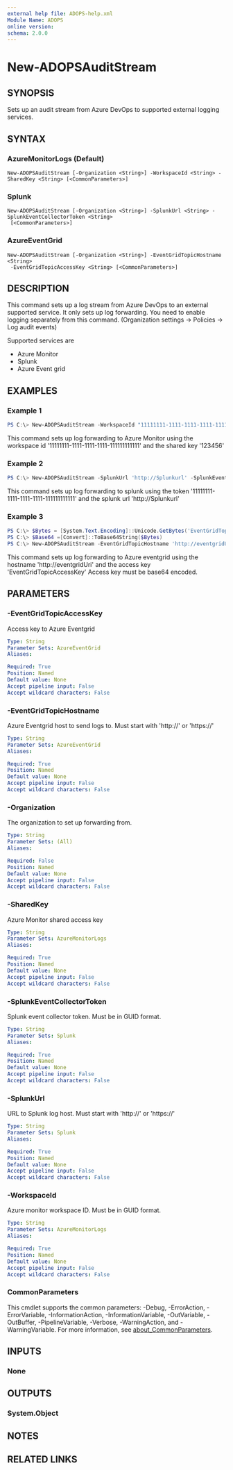 ```yaml
---
external help file: ADOPS-help.xml
Module Name: ADOPS
online version:
schema: 2.0.0
---
```


# New-ADOPSAuditStream

## SYNOPSIS
Sets up an audit stream from Azure DevOps to supported external logging services.

## SYNTAX

### AzureMonitorLogs (Default)
```
New-ADOPSAuditStream [-Organization <String>] -WorkspaceId <String> -SharedKey <String> [<CommonParameters>]
```

### Splunk
```
New-ADOPSAuditStream [-Organization <String>] -SplunkUrl <String> -SplunkEventCollectorToken <String>
 [<CommonParameters>]
```

### AzureEventGrid
```
New-ADOPSAuditStream [-Organization <String>] -EventGridTopicHostname <String>
 -EventGridTopicAccessKey <String> [<CommonParameters>]
```

## DESCRIPTION
This command sets up a log stream from Azure DevOps to an external supported service.
It only sets up log forwarding.
You need to enable logging separately from this command.
(Organization settings -> Policies -> Log audit events)

Supported services are
- Azure Monitor
- Splunk
- Azure Event grid

## EXAMPLES

### Example 1
```powershell
PS C:\> New-ADOPSAuditStream -WorkspaceId "11111111-1111-1111-1111-111111111111" -SharedKey "123456"
```

This command sets up log forwarding to Azure Monitor using the workspace id '11111111-1111-1111-1111-111111111111' and the shared key '123456'

### Example 2
```powershell
PS C:\> New-ADOPSAuditStream -SplunkUrl 'http://Splunkurl' -SplunkEventCollectorToken '11111111-1111-1111-1111-111111111111'
```

This command sets up log forwarding to splunk using the token '11111111-1111-1111-1111-111111111111' and the splunk url 'http://Splunkurl'

### Example 3
```powershell
PS C:\> $Bytes = [System.Text.Encoding]::Unicode.GetBytes('EventGridTopicAccessKey')
PS C:\> $Base64 =[Convert]::ToBase64String($Bytes)
PS C:\> New-ADOPSAuditStream -EventGridTopicHostname 'http://eventgridUri' -EventGridTopicAccessKey $Base64
```

This command sets up log forwarding to Azure eventgrid using the hostname 'http://eventgridUri' and the access key 'EventGridTopicAccessKey'
Access key must be base64 encoded.

## PARAMETERS

### -EventGridTopicAccessKey
Access key to Azure Eventgrid

```yaml
Type: String
Parameter Sets: AzureEventGrid
Aliases:

Required: True
Position: Named
Default value: None
Accept pipeline input: False
Accept wildcard characters: False
```

### -EventGridTopicHostname
Azure Eventgrid host to send logs to.
Must start with 'http://' or 'https://'

```yaml
Type: String
Parameter Sets: AzureEventGrid
Aliases:

Required: True
Position: Named
Default value: None
Accept pipeline input: False
Accept wildcard characters: False
```

### -Organization
The organization to set up forwarding from.

```yaml
Type: String
Parameter Sets: (All)
Aliases:

Required: False
Position: Named
Default value: None
Accept pipeline input: False
Accept wildcard characters: False
```

### -SharedKey
Azure Monitor shared access key

```yaml
Type: String
Parameter Sets: AzureMonitorLogs
Aliases:

Required: True
Position: Named
Default value: None
Accept pipeline input: False
Accept wildcard characters: False
```

### -SplunkEventCollectorToken
Splunk event collector token.
Must be in GUID format.

```yaml
Type: String
Parameter Sets: Splunk
Aliases:

Required: True
Position: Named
Default value: None
Accept pipeline input: False
Accept wildcard characters: False
```

### -SplunkUrl
URL to Splunk log host.
Must start with 'http://' or 'https://'

```yaml
Type: String
Parameter Sets: Splunk
Aliases:

Required: True
Position: Named
Default value: None
Accept pipeline input: False
Accept wildcard characters: False
```

### -WorkspaceId
Azure monitor workspace ID.
Must be in GUID format.

```yaml
Type: String
Parameter Sets: AzureMonitorLogs
Aliases:

Required: True
Position: Named
Default value: None
Accept pipeline input: False
Accept wildcard characters: False
```

### CommonParameters
This cmdlet supports the common parameters: -Debug, -ErrorAction, -ErrorVariable, -InformationAction, -InformationVariable, -OutVariable, -OutBuffer, -PipelineVariable, -Verbose, -WarningAction, and -WarningVariable. For more information, see [about_CommonParameters](http://go.microsoft.com/fwlink/?LinkID=113216).

## INPUTS

### None

## OUTPUTS

### System.Object
## NOTES

## RELATED LINKS
